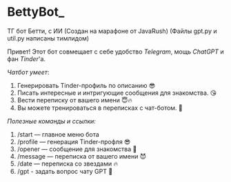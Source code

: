 # BettyBot_
ТГ бот Бетти, с ИИ (Создан на марафоне от JavaRush)
(Файлы gpt.py и util.py написаны тимлидом)

Привет! Этот бот совмещает с себе удобство *Telegram*, мощь *ChatGPT* и фан *Tinder*'а.

*Чатбот умеет*:
1. Генерировать Tinder-профиль по описанию 😎
2. Писать интересные и интригующие сообщения для знакомства. 😘
3. Вести переписку от вашего имени 😇🔥
4. Вы можете тренироваться в переписках с чат-ботом. 🥰


*Полезные команды и ссылки:* 
1. /start — главное меню бота
2. /profile — генерация Tinder-профля 😎
3. /opener — сообщение для знакомства 🥰
4. /message — переписка от вашего имени 😈
5. /date — переписка со звездами 🔥
6. /gpt - задать вопрос чату GPT 🧠
